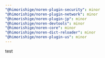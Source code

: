 ```yaml
---
"@himorishige/noren-plugin-security": minor
"@himorishige/noren-plugin-network": minor
"@himorishige/noren-plugin-jp": minor
"@himorishige/noren-devtools": minor
"@himorishige/noren-core": minor
"@himorishige/noren-dict-reloader": minor
"@himorishige/noren-plugin-us": minor
---
```


test
